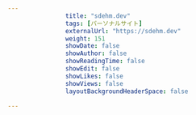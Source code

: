 ---
                title: "sdehm.dev"
                tags: [パーソナルサイト]
                externalUrl: "https://sdehm.dev"
                weight: 151
                showDate: false
                showAuthor: false
                showReadingTime: false
                showEdit: false
                showLikes: false
                showViews: false
                layoutBackgroundHeaderSpace: false
                ---

